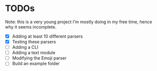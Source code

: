 # TODOs

Note: this is a very young project I'm mostly doing in my free time, hence why it seems incomplete.

- [x] Adding at least 10 different parsers
- [x] Testing these parsers
- [ ] Adding a CLI
- [ ] Adding a text module
- [ ] Modifying the Emoji parser
- [ ] Build an example folder
